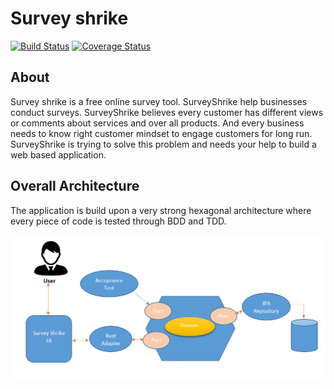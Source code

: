 # Survey shrike
[![Build Status](https://travis-ci.com/anupbaranwal/surveyshrike.svg?branch=master)](https://travis-ci.com/anupbaranwal/surveyshrike)
[![Coverage Status](https://coveralls.io/repos/github/anupbaranwal/surveyshrike/badge.svg?branch=master)](https://coveralls.io/github/anupbaranwal/surveyshrike?branch=master)
## About
Survey shrike is a free online survey tool.
SurveyShrike help businesses conduct surveys.
SurveyShrike believes every customer has different views or comments about services and over all products.
And every business needs to know right customer mindset to engage customers for long run. SurveyShrike is trying to solve this problem and needs your help to build a web based application.

## Overall Architecture
The application is build upon a very strong hexagonal architecture where every piece of code is tested through BDD and TDD.

![](/docs/images/Architecture.png)




